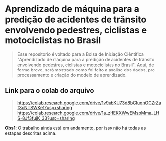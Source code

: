 # Aprendizado de máquina para a predição de acidentes de trânsito envolvendo pedestres, ciclistas e motociclistas no Brasil
> Esse repositorio é voltado para a Bolsa de Iniciação Ciêntifica "Aprendizado de máquina para a predição de acidentes de trânsito envolvendo pedestres, ciclistas e motociclistas no Brasil". Aqui, de forma breve, será mostrado como foi feito a analise dos dados, pre-processamento e criação do modelo de aprendizado.
## Link para o colab do arquivo
> https://colab.research.google.com/drive/1v9ubKU73d8bCIuqnOCZrZaf3cNTSWKe1?usp=sharing
https://colab.research.google.com/drive/1a_zHEKXWwEMspMma_LHS-8Jf3fujK_33?usp=sharing

**Obs1**: O trabalho ainda está em andamento, por isso não há todas as estapas descritas acima.
